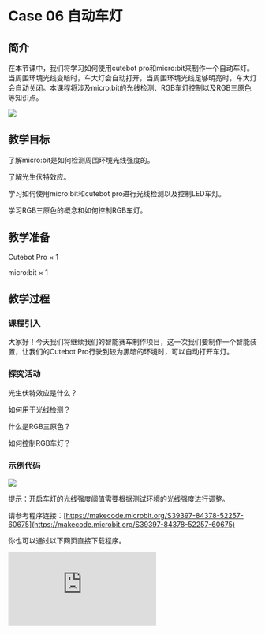 ﻿---
sidebar_position: 6
sidebar_label: case 06 自动车灯
---

# Case 06 自动车灯

## 简介

在本节课中，我们将学习如何使用cutebot pro和micro:bit来制作一个自动车灯。当周围环境光线变暗时，车大灯会自动打开，当周围环境光线足够明亮时，车大灯会自动关闭。本课程将涉及micro:bit的光线检测、RGB车灯控制以及RGB三原色等知识点。

![](https://wiki-media-ef.oss-cn-hongkong.aliyuncs.com/docs/microbit/microbit-smart-car/microbit-smart-cutebot-pro/cases-libraries/images/cutebot-pro-case-06-01.png)

## 教学目标

了解micro:bit是如何检测周围环境光线强度的。

了解光生伏特效应。

学习如何使用micro:bit和cutebot pro进行光线检测以及控制LED车灯。

学习RGB三原色的概念和如何控制RGB车灯。


## 教学准备

Cutebot Pro × 1

micro:bit × 1

## 教学过程

### 课程引入

大家好！今天我们将继续我们的智能赛车制作项目，这一次我们要制作一个智能装置，让我们的Cutebot Pro行驶到较为黑暗的环境时，可以自动打开车灯。

### 探究活动

光生伏特效应是什么？

如何用于光线检测？

什么是RGB三原色？

如何控制RGB车灯？

### 示例代码

![](https://wiki-media-ef.oss-cn-hongkong.aliyuncs.com/docs/microbit/microbit-smart-car/microbit-smart-cutebot-pro/cases-libraries/images/cutebot-pro-case-06-02.png)

提示：开启车灯的光线强度阈值需要根据测试环境的光线强度进行调整。

请参考程序连接：[https://makecode.microbit.org/S39397-84378-52257-60675](https://makecode.microbit.org/S39397-84378-52257-60675)

你也可以通过以下网页直接下载程序。

<div
    style={{
        position: 'relative',
        paddingBottom: '60%',
        overflow: 'hidden',
    }}
>
    <iframe
        src="https://makecode.microbit.org/S39397-84378-52257-60675"
        frameborder="0"
        sandbox="allow-popups allow-forms allow-scripts allow-same-origin"
        style={{
            position: 'absolute',
            width: '100%',
            height: '100%',
        }}
    />
</div>


### 团队合作与展示

学生分成小组，共同完成小车的制作和程序编写。

鼓励学生之间相互合作、交流和分享经验。

每个小组完成后向全班展示自己的成果，并接受其他小组的提问和建议。

### 总结与反思

回顾课程内容，提醒学生掌握了哪些知识和技能。

引导学生讨论他们在制作过程中遇到的问题和困难，以及如何解决这些问题。

引导学生思考自动车灯的优化和改进方向，如调整开启和关闭车灯的阈值等。

### 延伸活动

鼓励学生在家中尝试将所学知识应用到其他场景，例如智能家居系统。

推荐学生阅读有关光生伏特效应、编码电机和RGB三原色等方面的进阶资料，以提高自己的专业技能。
